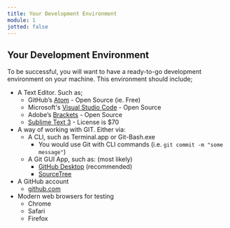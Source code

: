 ```yaml
---
title: Your Development Environment
module: 1
jotted: false
---
```


## Your Development Environment

To be successful, you will want to have a ready-to-go development environment on your machine. This environment should include;

- A Text Editor. Such as;
    - GitHub’s [Atom](https://atom.io) - Open Source (ie. Free)
    - Microsoft's [Visual Studio Code](https://code.visualstudio.com) - Open Source
    - Adobe’s [Brackets](http://brackets.io) - Open Source
    - [Sublime Text 3](https://www.sublimetext.com/3) - License is $70
- A way of working with GIT. Either via:
    - A CLI, such as Terminal.app or Git-Bash.exe
        - You would use Git with CLI commands (i.e. `git commit -m "some message"`)
    - A Git GUI App, such as: (most likely)
        - [GitHub Desktop](https://desktop.github.com) (recommended)
        - [SourceTree](https://www.sourcetreeapp.com)
- A GitHub account
    - [github.com](https://github.com)
- Modern web browsers for testing
    - Chrome
    - Safari
    - Firefox